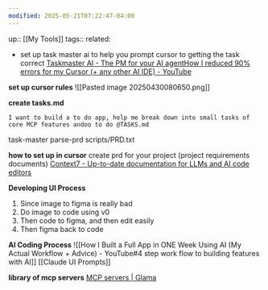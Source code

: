 ```yaml
---
modified: 2025-05-21T07:22:47-04:00
---
```

up::  [[My Tools]]
tags:: 
related: 

- set up task master ai to help you prompt cursor to getting the task correct
[Taskmaster AI - The PM for your AI agent](https://www.task-master.dev/)[How I reduced 90% errors for my Cursor (+ any other AI IDE) - YouTube](https://www.youtube.com/watch?v=1L509JK8p1I)

**set up cursor rules**
![[Pasted image 20250430080650.png]]

**create tasks.md**
```
I want to build a to do app, help me break down into small tasks of core MCP features andoo to do @TASKS.md
```

task-master parse-prd scripts/PRD.txt


**how to set up in cursor**
create prd for your project (project requirements documents)
[Context7 - Up-to-date documentation for LLMs and AI code editors](https://context7.com/)

**Developing UI Process**
1. Since image to figma is really bad
2. Do image to code using v0
3. Then code to figma, and then edit easily
4. Then figma back to code

**AI Coding Process** ![[How I Built a Full App in ONE Week Using AI (My Actual Workflow + Advice) - YouTube#4 step work flow to building features with AI]]
[[Claude UI Prompts]]

**library of mcp servers**
[MCP servers | Glama](https://glama.ai/mcp/servers)